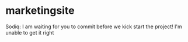 # marketingsite
Sodiq: I am waiting for you to commit before we kick start the project!
I'm unable to get it right
